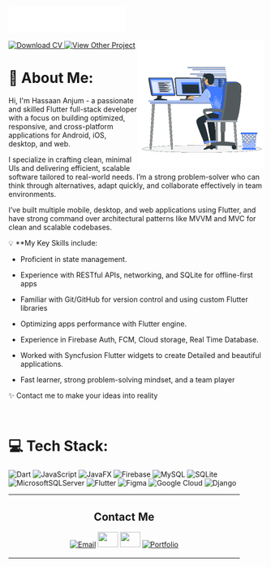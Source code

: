 <img src="images/header.svg" alt="Header Image">

<picture> <img align="right" src="images/Right_Side.gif" width = 250px></picture>
  <a href="files/HassaanAnjumCV.pdf" download>
    <img src="https://img.shields.io/badge/View_CV-2CA5E0?style=for-the-badge&logo=readdotcv&logoColor=white" alt="Download CV">
  </a>
  <a href="https://github.com/NOYO-HASSU/Projects.git">
    <img src="https://img.shields.io/badge/View_Projects-2CA5E0?style=for-the-badge&logo=github&logoColor=white" alt="View Other Project">
  </a>

# 💫 About Me:
Hi, I'm Hassaan Anjum - a passionate and skilled Flutter full-stack developer with a focus on building optimized, responsive, and cross-platform applications for Android, iOS, desktop, and web.

I specialize in crafting clean, minimal UIs and delivering efficient, scalable software tailored to real-world needs. I’m a strong problem-solver who can think through alternatives, adapt quickly, and collaborate effectively in team environments.

 I’ve built multiple mobile, desktop, and web applications using Flutter, and have strong command over architectural patterns like MVVM and MVC for clean and scalable codebases.
 
💡 **My Key Skills include:

- Proficient in state management.

- Experience with RESTful APIs, networking, and SQLite for offline-first apps

- Familiar with Git/GitHub for version control and using custom Flutter libraries

- Optimizing apps performance with Flutter engine.

- Experience in Firebase Auth, FCM, Cloud storage, Real Time Database.

- Worked with Syncfusion Flutter widgets to create Detailed and beautiful applications.

- Fast learner, strong problem-solving mindset, and a team player
  
✨ Contact me to make your ideas into reality

<br>
</div>

# 💻 Tech Stack:
![Dart](https://img.shields.io/badge/dart-%230175C2.svg?style=for-the-badge&logo=dart&logoColor=white) ![JavaScript](https://img.shields.io/badge/javascript-%23323330.svg?style=for-the-badge&logo=javascript&logoColor=%23F7DF1E) ![JavaFX](https://img.shields.io/badge/javafx-%23FF0000.svg?style=for-the-badge&logo=javafx&logoColor=white) ![Firebase](https://img.shields.io/badge/firebase-%23039BE5.svg?style=for-the-badge&logo=firebase) ![MySQL](https://img.shields.io/badge/mysql-4479A1.svg?style=for-the-badge&logo=mysql&logoColor=white) ![SQLite](https://img.shields.io/badge/sqlite-%2307405e.svg?style=for-the-badge&logo=sqlite&logoColor=white) ![MicrosoftSQLServer](https://img.shields.io/badge/Microsoft%20SQL%20Server-CC2927?style=for-the-badge&logo=microsoft%20sql%20server&logoColor=white) ![Flutter](https://img.shields.io/badge/Flutter-%2302569B.svg?style=for-the-badge&logo=Flutter&logoColor=white) ![Figma](https://img.shields.io/badge/figma-%23F24E1E.svg?style=for-the-badge&logo=figma&logoColor=white) ![Google Cloud](https://img.shields.io/badge/GoogleCloud-%234285F4.svg?style=for-the-badge&logo=google-cloud&logoColor=white) ![Django](https://img.shields.io/badge/django-%23092E20.svg?style=for-the-badge&logo=django&logoColor=white)


<table>
  <tr>
    <td width="50%">
      <h2 align="center">Contact Me</h2>
      <p align="center">
        <a href="mailto:hassaananjum155@gmail.com"><img src="https://skillicons.dev/icons?i=gmail" alt="Email" height="30" width="40"></a>
        <a
        <a href="https://www.linkedin.com/in/hassaan-anjum-56637a22a/" target="_blank"><img src="https://skillicons.dev/icons?i=linkedin" height="30" width="40"></a>
        <a href="https://instagram.com/noyo.hassu" target="_blank"><img src="https://skillicons.dev/icons?i=instagram" height="30" width="40"></a>
        <a href="https://noyohassu.web.app" target="_blank"><img src="https://img.shields.io/badge/Portfolio-black?style=flat-square&logo=vercel&logoColor=white" alt="Portfolio" height="30"></a>
      </p>
    </td>
  </tr>
</table>



